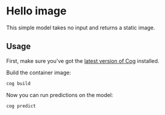 # Hello image

This simple model takes no input and returns a static image.

## Usage

First, make sure you've got the [latest version of Cog](https://github.com/replicate/cog#install) installed.

Build the container image:

```sh
cog build
```

Now you can run predictions on the model:

```sh
cog predict
```
